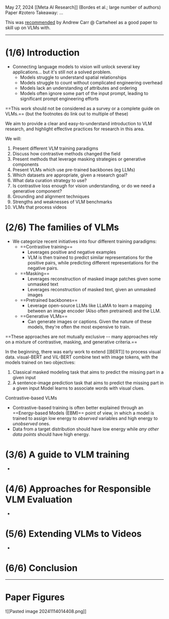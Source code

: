 May 27, 2024
[[Meta AI Research]] (Bordes et al.; large number of authors)
Paper
#zotero 
Takeaway:  ...

This was [recommended](https://x.com/andrew_n_carr/status/1856140174134259925) by Andrew Carr @ Cartwheel as a good paper to skill up on VLMs with.

----

# (1/6) Introduction
- Connecting language models to vision will unlock several key applications... but it's still not a solved problem.
	- Models struggle to understand spatial relationships
	- Models struggle to count without complicated engineering overhead
	- Models lack an understanding of attributes and ordering
	- Models often ignore some part of the input prompt, leading to significant prompt engineering efforts

==This work should not be considered as a survey or a complete guide on VLMs.== (but the footnotes do link out to multiple of these)

We aim to provide a clear and easy-to-understand introduction to VLM research, and highlight effective practices for research in this area.

We will:
1. Present different VLM training paradigms
2. Discuss how contrastive methods changed the field
3. Present methods that leverage masking strategies or generative components
4. Present VLMs which use pre-trained backbones (eg LLMs)
5. Which datasets are appropriate, given a research goal?
6. What data curation strategy to use?
7. Is contrastive loss enough for vision understanding, or do we need a generative component?
8. Grounding and alignment techniques
9. Strengths and weaknesses of VLM benchmarks
10. VLMs that process videos


# (2/6) The families of VLMs
- We categorize recent initiatives into four different training paradigms:
	- ==Contrastive training==
		- Leverages positive and negative examples
		- VLM is then trained to predict similar representations for the positive pairs, while predicting different representations for the negative pairs.
	- ==Masking==
		- Leverages reconstruction of masked image patches given some unmasked text
		- Leverages reconstruction of masked text, given an unmasked images
	- ==Pretrained backbones==
		- Leverage open-source LLMs like LLaMA to learn a mapping between an image encoder (Also often pretrained) and the LLM.
	- ==Generative VLMs==
		- Can generate images or captions. Given the nature of these models, they're often the most expensive to train.

==These approaches are not mutually exclusive -- many approaches rely on a mixture of contrastive, masking, and generative criteria.==

In the beginning, there was early work to extend [[BERT]] to process visual data. visual-BERT and ViL-BERT combine text with image tokens, with the models trained on two objectives:
1. Classical masked modeling task that aims to predict the missing part in a given input
2. A sentence-image prediction task that aims to predict the missing part in a given input
Model learns to associate words with visual clues.


Contrastive-based VLMs
- Contrastive-based training is often better explained through an ==Energy-based Models (EBM)== point of view, in which a model is trained to assign low energy to *observed* variables and high energy to *unobserved* ones.
- Data from a target distribution should have low energy while *any other data points* should have high energy.


# (3/6) A guide to VLM training
- 


# (4/6) Approaches for Responsible VLM Evaluation
- 


# (5/6) Extending VLMs to Videos
- 


# (6/6) Conclusion



------

# Paper Figures

![[Pasted image 20241114014408.png]]
